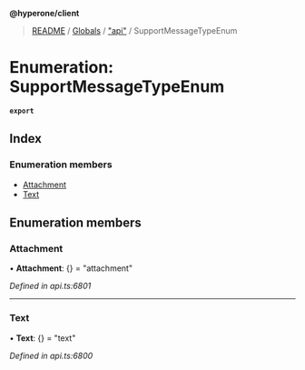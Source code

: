 **@hyperone/client**

> [README](../README.md) / [Globals](../globals.md) / ["api"](../modules/_api_.md) / SupportMessageTypeEnum

# Enumeration: SupportMessageTypeEnum

**`export`** 

## Index

### Enumeration members

* [Attachment](_api_.supportmessagetypeenum.md#attachment)
* [Text](_api_.supportmessagetypeenum.md#text)

## Enumeration members

### Attachment

•  **Attachment**: {} = "attachment"

*Defined in api.ts:6801*

___

### Text

•  **Text**: {} = "text"

*Defined in api.ts:6800*
